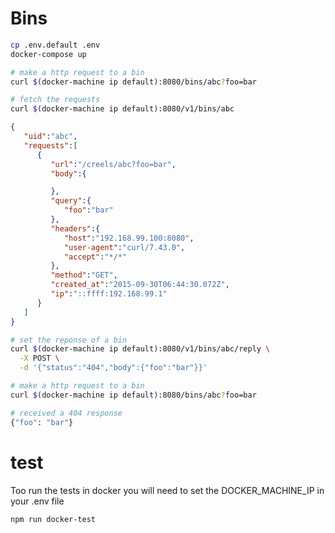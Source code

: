 # Bins

```bash
cp .env.default .env
docker-compose up
```

```bash
# make a http request to a bin
curl $(docker-machine ip default):8080/bins/abc?foo=bar

# fetch the requests
curl $(docker-machine ip default):8080/v1/bins/abc
```

```json
{  
   "uid":"abc",
   "requests":[  
      {  
         "url":"/creels/abc?foo=bar",
         "body":{  

         },
         "query":{  
            "foo":"bar"
         },
         "headers":{  
            "host":"192.168.99.100:8080",
            "user-agent":"curl/7.43.0",
            "accept":"*/*"
         },
         "method":"GET",
         "created_at":"2015-09-30T06:44:30.072Z",
         "ip":"::ffff:192.168.99.1"
      }
   ]
}
```

```bash
# set the reponse of a bin
curl $(docker-machine ip default):8080/v1/bins/abc/reply \
  -X POST \
  -d '{"status":"404","body":{"foo":"bar"}}'
```

```bash
# make a http request to a bin
curl $(docker-machine ip default):8080/bins/abc?foo=bar
```

```bash
# received a 404 response
{"foo": "bar"}
```

# test

Too run the tests in docker you will need to set the DOCKER_MACHINE_IP in your .env file

```
npm run docker-test
```
